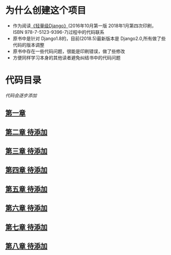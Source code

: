 # 为什么创建这个项目
* 作为阅读[《轻量级Django》](http://www.oreilly.com.cn/index.php?func=book&isbn=978-7-5123-9396-7)(2016年10月第一版 2018年1月第四次印刷， ISBN 978-7-5123-9396-7)过程中的代码联系
* 原书中是针对 Django1.8的，目前(2018.5)最新版本是 Django2.0,所有做了些代码的版本调整
* 原书中存在一些代码问题，很能是印刷错误，做了些修改
* 方便同样学习本身的其他读者避免纠结书中的代码问题

# 代码目录 
*代码会逐步添加*
## [第一章](https://github.com/alisx/lightdjango_practice/tree/master/Chapter%201)
## [第二章 待添加](#)
## [第三章 待添加](#)
## [第四章 待添加](#)
## [第五章 待添加](#)
## [第六章 待添加](#)
## [第七章 待添加](#)
## [第八章 待添加](#)
